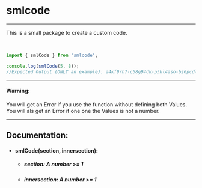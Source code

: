 # smlcode

---

This is a small package to create a custom code.

<br>

```js
import { smlCode } from 'smlcode';

console.log(smlCode(5, 8));
//Expected Output (ONLY an example): a4kf9rh7-c58g94dk-p5kl4aso-bz6pcdlt-1qu5dk2c
```

---

#### Warning:

You will get an Error if you use the function without defining both Values.
You will als get an Error if one one the Values is not a number.

---

## Documentation:

- #### smlCode(section, innersection):
    - ##### section: A number >= 1
    - ##### innersection: A number >= 1